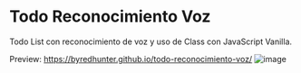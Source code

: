 # Todo Reconocimiento Voz
Todo List con reconocimiento de voz y uso de Class con JavaScript Vanilla.

Preview:
https://byredhunter.github.io/todo-reconocimiento-voz/
![image](https://repository-images.githubusercontent.com/318527651/e423f000-360c-11eb-9137-a13afd958c7c)
